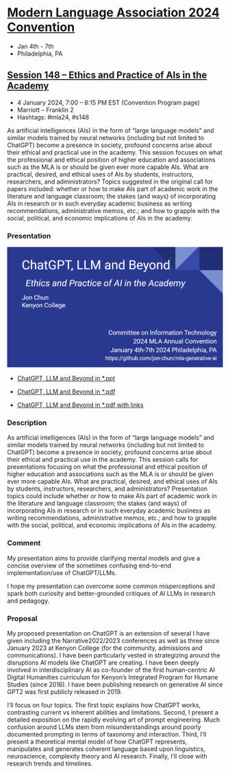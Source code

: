 # [Modern Language Association 2024 Convention](https://www.mla.org/Events/2024-MLA-Convention)
* Jan 4th - 7th
* Philadelphia, PA

## [Session 148 – Ethics and Practice of AIs in the Academy](https://infotech.mla.hcommons.org/2023/mla2024-s148/)
* 4 January 2024, 7:00 – 8:15 PM EST (Convention Program page)
* Marriott – Franklin 2
* Hashtags: #mla24, #s148

As artificial intelligences (AIs) in the form of “large language models” and similar models trained by neural networks (including but not limited to ChatGPT) become a presence in society, profound concerns arise about their ethical and practical use in the academy. This session focuses on what the professional and ethical position of higher education and associations such as the MLA is or should be given ever more capable AIs. What are practical, desired, and ethical uses of AIs by students, instructors, researchers, and administrators? Topics suggested in the original call for papers included: whether or how to make AIs part of academic work in the literature and language classroom; the stakes (and ways) of incorporating AIs in research or in such everyday academic business as writing recommendations, administrative memos, etc.; and how to grapple with the social, political, and economic implications of AIs in the academy.

### Presentation

![Cover Slide](./mla_2024_chatgpt_cover_slide.png)

* [ChatGPT, LLM and Beyond in *.ppt](./MLA_Conference_Philadelphia_20240104_Session148_EthicsPracticeAI_JonChun_LLMsChatGPT.pptx)

* [ChatGPT, LLM and Beyond in *.pdf](./MLA_Conference_Philadelphia_20240104_Session148_EthicsPracticeAI_JonChun_LLMsChatGPT.pdf)

* [ChatGPT, LLM and Beyond in *.pdf with links](./MLA_Conference_Philadelphia_20240104_Session148_EthicsPracticeAI_JonChun_LLMsChatGPT_with_footnote_links.pdf)


### Description

As artificial intelligences (AIs) in the form of “large language models” and similar models trained by neural networks (including but not limited to ChatGPT) become a presence in society, profound concerns arise about their ethical and practical use in the academy. This session calls for presentations focusing on what the professional and ethical position of higher education and associations such as the MLA is or should be given ever more capable AIs. What are practical, desired, and ethical uses of AIs by students, instructors, researchers, and administrators? Presentation topics could include whether or how to make AIs part of academic work in the literature and language classroom; the stakes (and ways) of incorporating AIs in research or in such everyday academic business as writing recommendations, administrative memos, etc.; and how to grapple with the social, political, and economic implications of AIs in the academy.

### Comment

My presentation aims to provide clarifying mental models and give a concise overview of the sometimes confusing end-to-end implementation/use of ChatGPT/LLMs.

I hope my presentation can overcome some common misperceptions and spark both curiosity and better-grounded critiques of AI LLMs in research and pedagogy.

### Proposal

My proposed presentation on ChatGPT is an extension of several I have given including the Narrative2022/2023 conferences as well as three since January 2023 at Kenyon College (for the community, admissions and communications). I have been particularly vested in strategizing around the disruptions AI models like ChatGPT are creating. I have been deeply involved in interdisciplinary AI as co-founder of the first human-centric AI Digital Humanities curriculum for Kenyon’s Integrated Program for Humane Studies (since 2016). I have been publishing research on generative AI since GPT2 was first publicly released in 2019.

I’ll focus on four topics. The first topic explains how ChatGPT works, contrasting current vs inherent abilities and limitations. Second, I present a detailed exposition on the rapidly evolving art of prompt engineering. Much confusion around LLMs stem from misunderstandings around poorly documented prompting in terms of taxonomy and interaction. Third, I’ll present a theoretical mental model of how ChatGPT represents, manipulates and generates coherent language based upon linguistics, neuroscience, complexity theory and AI research. Finally, I’ll close with research trends and timelines.






